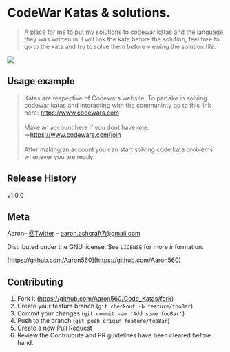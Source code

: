# CodeWar Katas & solutions.
> A place for me to put my solutions to codewar katas and the language they was written in.
> I will link the kata before the solution, feel free to go to the kata and try to solve them before viewing the solution file.

![](header.png)


## Usage example
> Katas are respective of Codewars website. To partake in solving codewar katas and interacting with the communinty go to this link here: https://www.codewars.com 
> <br> <br>
> Make an account here if you dont have one: =>https://www.codewars.com/join
> <br> <br>
> After making an account you can start solving code kata problems whenever you are ready.



## Release History
v1.0.0

## Meta

Aaron– [@Twitter](https://twitter.com/Blinker11696) – aaron.ashcraft7@gmail.com

Distributed under the GNU license. See ``LICENSE`` for more information.

[https://github.com/Aaron560](https://github.com/Aaron560)

## Contributing

1. Fork it (<https://github.com/Aaron560/Code_Katas/fork>)
2. Create your feature branch (`git checkout -b feature/fooBar`)
3. Commit your changes (`git commit -am 'Add some fooBar'`)
4. Push to the branch (`git push origin feature/fooBar`)
5. Create a new Pull Request
6. Review the Contriubute and PR guidelines have been cleared before hand.
